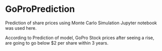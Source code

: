# GoProPrediction
Prediction of share prices using Monte Carlo Simulation
Jupyter notebook was used here.

According to Prediction of model, GoPro Stock prices after seeing a rise, are going to go below $2 per share within 3 years. 

